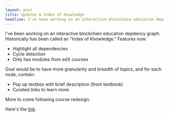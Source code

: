 ```yaml
---
layout: post
title: Updates & Index of Knowledge
headline: I've been working on an interactive blockchain education depdency graph... 
---
```


I've been working on an interactive blockchain education depdency graph. Historically has been called an "Index of Knowledge." Features now:
* Highlight all dependencies 
* Cycle detection
* Only has modules from edX courses

Goal would be to have more granularity and breadth of topics, and for each node, contain:
* Pop up textbox with brief description (from textbook)
* Curated links to learn more

More to come following course redesign.

Here's the [link](https://rustielin.github.io/graphs/iok).


